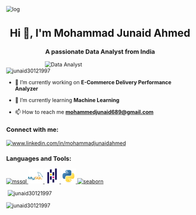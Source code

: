    ![log](https://github.com/Junaid30121997/Junaid30121997/blob/main/Data%2BAnalyst%2B(1)-min%2B(1)-min-min%20(1).gif)

  
<h1 align="center">Hi 👋, I'm Mohammad Junaid Ahmed</h1>
<h3 align="center">A passionate Data Analyst from India</h3>

<img align="right" alt="Data Analyst" width="400" src="https://img.freepik.com/premium-vector/illustration-web-development-programmer-coding-website_746655-2851.jpg">


<p align="left"> <img src="https://komarev.com/ghpvc/?username=junaid30121997&label=Profile%20views&color=0e75b6&style=flat" alt="junaid30121997" /> </p>

- 🔭 I’m currently working on **E-Commerce Delivery Performance Analyzer**

- 🌱 I’m currently learning **Machine Learning**

- 📫 How to reach me **mohammedjunaid689@gmail.com**

<h3 align="left">Connect with me:</h3>
<p align="left">
<a href="https://linkedin.com/in/www.linkedin.com/in/mohammadjunaidahmed" target="blank"><img align="center" src="https://raw.githubusercontent.com/rahuldkjain/github-profile-readme-generator/master/src/images/icons/Social/linked-in-alt.svg" alt="www.linkedin.com/in/mohammadjunaidahmed" height="30" width="40" /></a>
</p>

<h3 align="left">Languages and Tools:</h3>
<p align="left"> <a href="https://www.microsoft.com/en-us/sql-server" target="_blank" rel="noreferrer"> <img src="https://www.svgrepo.com/show/303229/microsoft-sql-server-logo.svg" alt="mssql" width="40" height="40"/> </a> <a href="https://www.mysql.com/" target="_blank" rel="noreferrer"> <img src="https://raw.githubusercontent.com/devicons/devicon/master/icons/mysql/mysql-original-wordmark.svg" alt="mysql" width="40" height="40"/> </a> <a href="https://pandas.pydata.org/" target="_blank" rel="noreferrer"> <img src="https://raw.githubusercontent.com/devicons/devicon/2ae2a900d2f041da66e950e4d48052658d850630/icons/pandas/pandas-original.svg" alt="pandas" width="40" height="40"/> </a> <a href="https://www.python.org" target="_blank" rel="noreferrer"> <img src="https://raw.githubusercontent.com/devicons/devicon/master/icons/python/python-original.svg" alt="python" width="40" height="40"/> </a> <a href="https://seaborn.pydata.org/" target="_blank" rel="noreferrer"> <img src="https://seaborn.pydata.org/_images/logo-mark-lightbg.svg" alt="seaborn" width="40" height="40"/> </a> </p>


<p>&nbsp;<img align="center" src="https://github-readme-stats.vercel.app/api?username=junaid30121997&show_icons=true&locale=en" alt="junaid30121997" /></p>

<p><img align="center" src="https://github-readme-streak-stats.herokuapp.com/?user=junaid30121997&" alt="junaid30121997" /></p>

